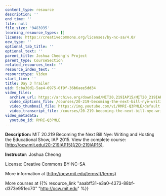 ```yaml
---
content_type: resource
description: ''
end_time: ''
file: null
file_size: '9483935'
learning_resource_types: []
license: https://creativecommons.org/licenses/by-nc-sa/4.0/
ocw_type: ''
optional_tab_title: ''
optional_text: ''
parent_title: Joshua Cheong's Project
parent_type: CourseSection
related_resources_text: ''
resource_index_text: ''
resourcetype: Video
start_time: ''
title: Day 3 Trailer
uid: 5cba30d1-5ae4-6975-0f9f-36b6aee5dd34
video_files:
  archive_url: https://archive.org/download/MIT20.219IAP15/MIT20_219IAP15_JC_D03_Pitch_360p.mp4
  video_captions_file: /courses/20-219-becoming-the-next-bill-nye-writing-and-hosting-the-educational-show-january-iap-2015/e254eb67820e5ff39d8e8524e0a51246_RMRI-Q3PMLE.vtt
  video_thumbnail_file: https://img.youtube.com/vi/RMRI-Q3PMLE/default.jpg
  video_transcript_file: /courses/20-219-becoming-the-next-bill-nye-writing-and-hosting-the-educational-show-january-iap-2015/3b68c59266aa310b425a2d0eefd56a73_RMRI-Q3PMLE.pdf
video_metadata:
  youtube_id: RMRI-Q3PMLE
---
```


**Description:** MIT 20.219 Becoming the Next Bill Nye: Writing and Hosting the Educational Show, IAP 2015. View the complete course: [http://ocw.mit.edu/20-219IAP15](/20-219IAP15).

**Instructor:** Joshua Cheong

License: Creative Commons BY-NC-SA

More information at [http://ocw.mit.edu/terms](/terms)

More courses at {{% resource_link "aaabff31-e3a0-4373-88bf-d373e951ec70" "http://ocw.mit.edu" %}}

